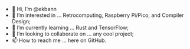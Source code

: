 - 👋 Hi, I’m @ekbann
- 👀 I’m interested in ... Retrocomputing, Raspberry Pi/Pico, and Compiler Design;
- 🌱 I’m currently learning ... Rust and TensorFlow;
- 💞️ I’m looking to collaborate on ... any cool project;
- 📫 How to reach me ... here on GitHub.

<!---
ekbann/ekbann is a ✨ special ✨ repository because its `README.md` (this file) appears on your GitHub profile.
You can click the Preview link to take a look at your changes.
--->
